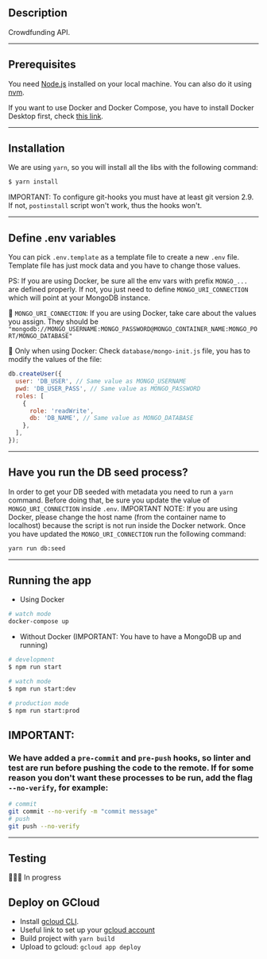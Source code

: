 ## Description

Crowdfunding API.

---

## Prerequisites

You need [Node.js](https://nodejs.org/en/) installed on your local machine. You can also do it using [nvm](https://github.com/nvm-sh/nvm).

If you want to use Docker and Docker Compose, you have to install Docker Desktop first, check [this link](https://docs.docker.com/desktop/install/mac-install).

---

## Installation

We are using `yarn`, so you will install all the libs with the following command:

```bash
$ yarn install
```

IMPORTANT: To configure git-hooks you must have at least git version 2.9. If not, `postinstall` script won't work, thus the hooks won't.

---

## Define .env variables

You can pick `.env.template` as a template file to create a new `.env` file. Template file has just mock data and you have to change those values.

PS: If you are using Docker, be sure all the env vars with prefix `MONGO_...` are defined properly. If not, you just need to define `MONGO_URI_CONNECTION` which will point at your MongoDB instance.

🚨 `MONGO_URI_CONNECTION`: If you are using Docker, take care about the values you assign. They should be `"mongodb://MONGO_USERNAME:MONGO_PASSWORD@MONGO_CONTAINER_NAME:MONGO_PORT/MONGO_DATABASE"`

🚨 Only when using Docker: Check `database/mongo-init.js` file, you has to modify the values of the file:

```javascript
db.createUser({
  user: 'DB_USER', // Same value as MONGO_USERNAME
  pwd: 'DB_USER_PASS', // Same value as MONGO_PASSWORD
  roles: [
    {
      role: 'readWrite',
      db: 'DB_NAME', // Same value as MONGO_DATABASE
    },
  ],
});
```

---

## Have you run the DB seed process?

In order to get your DB seeded with metadata you need to run a `yarn` command. Before doing that, be sure you update the value of `MONGO_URI_CONNECTION` inside `.env`. IMPORTANT NOTE: If you are using Docker, please change the host name (from the container name to localhost) because the script is not run inside the Docker network. Once you have updated the `MONGO_URI_CONNECTION` run the following command:

```bash
yarn run db:seed
```

---

## Running the app

- Using Docker

```bash
# watch mode
docker-compose up
```

- Without Docker (IMPORTANT: You have to have a MongoDB up and running)

```bash
# development
$ npm run start

# watch mode
$ npm run start:dev

# production mode
$ npm run start:prod
```

## IMPORTANT:

### We have added a `pre-commit` and `pre-push` hooks, so linter and test are run before pushing the code to the remote. If for some reason you don't want these processes to be run, add the flag ` --no-verify`, for example:

```bash
# commit
git commit --no-verify -m "commit message"
# push
git push --no-verify
```

---

## Testing

🕵🏼‍♂️ In progress


## Deploy on GCloud

- Install [gcloud CLI](https://cloud.google.com/sdk/docs/install).
- Useful link to set up your [gcloud account](https://devopscube.com/setup-google-cloud-clisdk/)
- Build project with `yarn build`
- Upload to gcloud: `gcloud app deploy `

